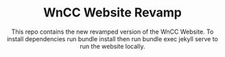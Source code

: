 <div align="center">
	<h1>WnCC Website Revamp</h1>
	<p> This repo contains the new revamped version of the WnCC Website.
	    To install dependencies run bundle install
	    then run bundle exec jekyll serve to run the website locally.
	</p>

</div>

